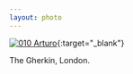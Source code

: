 ```yaml
---
layout: photo
---
```


[![010 Arturo](https://c4.staticflickr.com/4/3930/18829627314_942ac11020_b.jpg)](https://www.flickr.com/photos/131440297@N08/18829627314/){:target="_blank"}

The Gherkin, London.
